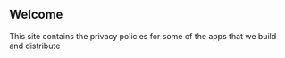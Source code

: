 ## Welcome

This site contains the privacy policies for some of the apps that we build and distribute
